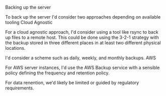 Backing up the server

To back up the server I'd consider two approaches depending on available tooling
Cloud Agnostic

For a cloud agnostic approach, I'd consider using a tool like rsync to back up files to a remote host. This could be done using the 3-2-1 strategy with the backup stored in three different places in at least two different physical locations.

I'd consider a scheme such as daily, weekly, and monthly backups.
AWS

For AWS server instances, I'd use the AWS Backup service with a sensible policy defining the frequency and retention policy.

For data renention, we'd likely be limited or guided by regulatory requirements.